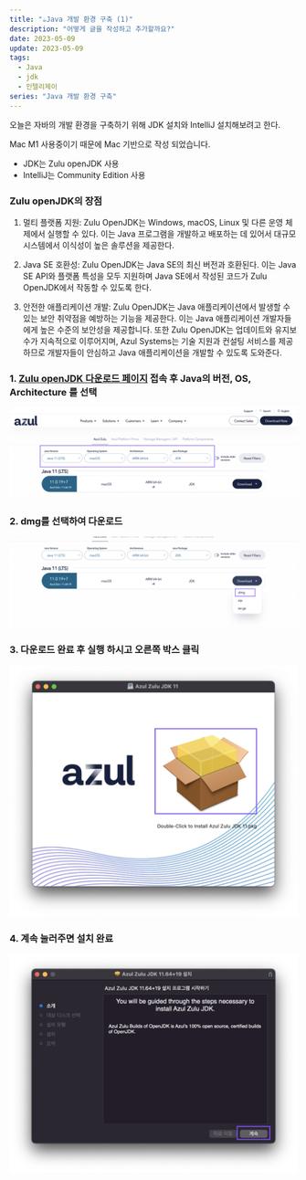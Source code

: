 ```yaml
---
title: "☕️Java 개발 환경 구축 (1)"
description: "어떻게 글을 작성하고 추가할까요?"
date: 2023-05-09
update: 2023-05-09
tags:
  - Java
  - jdk
  - 인텔리제이
series: "Java 개발 환경 구축"
---
```


오늘은 자바의 개발 환경을 구축하기 위해 JDK 설치와 IntelliJ 설치해보려고 한다.

Mac M1 사용중이기 때문에 Mac 기반으로 작성 되었습니다.

- JDK는 Zulu openJDK 사용
- IntelliJ는 Community Edition 사용

### Zulu openJDK의 장점

1. 멀티 플랫폼 지원: Zulu OpenJDK는 Windows, macOS, Linux 및 다른 운영 체제에서 실행할 수 있다. 이는 Java 프로그램을 개발하고 배포하는 데 있어서 대규모 시스템에서 이식성이 높은 솔루션을 제공한다.

2. Java SE 호환성: Zulu OpenJDK는 Java SE의 최신 버전과 호환된다. 이는 Java SE API와 플랫폼 특성을 모두 지원하며 Java SE에서 작성된 코드가 Zulu OpenJDK에서 작동할 수 있도록 한다.

3. 안전한 애플리케이션 개발: Zulu OpenJDK는 Java 애플리케이션에서 발생할 수 있는 보안 취약점을 예방하는 기능을 제공한다. 이는 Java 애플리케이션 개발자들에게 높은 수준의 보안성을 제공합니다. 또한 Zulu OpenJDK는 업데이트와 유지보수가 지속적으로 이루어지며, Azul Systems는 기술 지원과 컨설팅 서비스를 제공하므로 개발자들이 안심하고 Java 애플리케이션을 개발할 수 있도록 도와준다.


###  1. [Zulu openJDK 다운로드 페이지](https://www.azul.com/downloads/?version=java-11-lts&os=macos&architecture=arm-64-bit&package=jdk#zulu) 접속 후 Java의 버전, OS, Architecture 를 선택
![](1.png)

### 2. dmg를 선택하여 다운로드
![](2.png)

### 3. 다운로드 완료 후 실행 하시고 오른쪽 박스 클릭
![](3.png)

### 4. 계속 눌러주면 설치 완료
![](4.png)